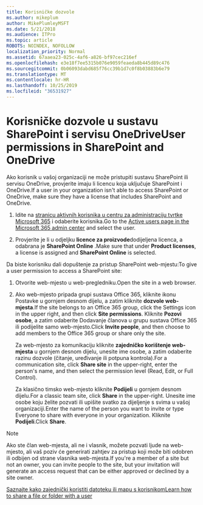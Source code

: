 ```yaml
---
title: Korisničke dozvole
ms.author: mikeplum
author: MikePlumleyMSFT
ms.date: 5/21/2018
ms.audience: ITPro
ms.topic: article
ROBOTS: NOINDEX, NOFOLLOW
localization_priority: Normal
ms.assetid: 67aaea23-025c-4af6-a826-bf97cec216ef
ms.openlocfilehash: e3e18f7ee5315b076e9059feaeda8b445d89c476
ms.sourcegitcommit: 0b06093dabd685f76cc39b1d7c0f8b03883b6e79
ms.translationtype: MT
ms.contentlocale: hr-HR
ms.lasthandoff: 10/25/2019
ms.locfileid: "36531927"
---
```

# <a name="user-permissions-in-sharepoint-and-onedrive"></a><span data-ttu-id="f9cec-102">Korisničke dozvole u sustavu SharePoint i servisu OneDrive</span><span class="sxs-lookup"><span data-stu-id="f9cec-102">User permissions in SharePoint and OneDrive</span></span>

<span data-ttu-id="f9cec-103">Ako korisnik u vašoj organizaciji ne može pristupiti sustavu SharePoint ili servisu OneDrive, provjerite imaju li licencu koja uključuje SharePoint i OneDrive.</span><span class="sxs-lookup"><span data-stu-id="f9cec-103">If a user in your organization isn't able to access SharePoint or OneDrive, make sure they have a license that includes SharePoint and OneDrive.</span></span> 
  
1. <span data-ttu-id="f9cec-104">Idite na [stranicu aktivnih korisnika u centru za administraciju tvrtke Microsoft 365](https://portal.office.com/adminportal/home#/users) i odaberite korisnika.</span><span class="sxs-lookup"><span data-stu-id="f9cec-104">Go to the [Active users page in the Microsoft 365 admin center](https://portal.office.com/adminportal/home#/users) and select the user.</span></span> 
    
2. <span data-ttu-id="f9cec-105">Provjerite je li u odjeljku **licence za proizvode**dodijeljena licenca, a odabrana je **SharePoint Online** .</span><span class="sxs-lookup"><span data-stu-id="f9cec-105">Make sure that under **Product licenses**, a license is assigned and **SharePoint Online** is selected.</span></span> 
    
 <span data-ttu-id="f9cec-106">Da biste korisniku dali dopuštenje za pristup SharePoint web-mjestu:</span><span class="sxs-lookup"><span data-stu-id="f9cec-106">To give a user permission to access a SharePoint site:</span></span> 
  
1. <span data-ttu-id="f9cec-107">Otvorite web-mjesto u web-pregledniku.</span><span class="sxs-lookup"><span data-stu-id="f9cec-107">Open the site in a web browser.</span></span>
    
2. <span data-ttu-id="f9cec-108">Ako web-mjesto pripada grupi sustava Office 365, kliknite ikonu Postavke u gornjem desnom dijelu, a zatim kliknite **dozvole web-mjesta**.</span><span class="sxs-lookup"><span data-stu-id="f9cec-108">If the site belongs to an Office 365 group, click the Settings icon in the upper right, and then click **Site permissions**.</span></span> <span data-ttu-id="f9cec-109">Kliknite **Pozovi osobe**, a zatim odaberite Dodavanje članova u grupu sustava Office 365 ili podijelite samo web-mjesto.</span><span class="sxs-lookup"><span data-stu-id="f9cec-109">Click **Invite people**, and then choose to add members to the Office 365 group or share only the site.</span></span> 
    
    <span data-ttu-id="f9cec-110">Za web-mjesto za komunikaciju kliknite **zajedničko korištenje web-mjesta** u gornjem desnom dijelu, unesite ime osobe, a zatim odaberite razinu dozvole (čitanje, uređivanje ili potpuna kontrola).</span><span class="sxs-lookup"><span data-stu-id="f9cec-110">For a communication site, click **Share site** in the upper-right, enter the person's name, and then select the permission level (Read, Edit, or Full Control).</span></span> 
    
    <span data-ttu-id="f9cec-111">Za klasično timsko web-mjesto kliknite **Podijeli** u gornjem desnom dijelu.</span><span class="sxs-lookup"><span data-stu-id="f9cec-111">For a classic team site, click **Share** in the upper-right.</span></span> <span data-ttu-id="f9cec-112">Unesite ime osobe koju želite pozvati ili upišite svatko za dijeljenje s svima u vašoj organizaciji.</span><span class="sxs-lookup"><span data-stu-id="f9cec-112">Enter the name of the person you want to invite or type Everyone to share with everyone in your organization.</span></span> <span data-ttu-id="f9cec-113">Kliknite **Podijeli**.</span><span class="sxs-lookup"><span data-stu-id="f9cec-113">Click **Share**.</span></span>
    
> [!NOTE]
> <span data-ttu-id="f9cec-114">Ako ste član web-mjesta, ali ne i vlasnik, možete pozvati ljude na web-mjesto, ali vaš poziv će generirati zahtjev za pristup koji može biti odobren ili odbijen od strane vlasnika web-mjesta.</span><span class="sxs-lookup"><span data-stu-id="f9cec-114">If you're a member of a site but not an owner, you can invite people to the site, but your invitation will generate an access request that can be either approved or declined by a site owner.</span></span> 
  
[<span data-ttu-id="f9cec-115">Saznajte kako zajednički koristiti datoteku ili mapu s korisnikom</span><span class="sxs-lookup"><span data-stu-id="f9cec-115">Learn how to share a file or folder with a user</span></span>](https://go.microsoft.com/fwlink/?linkid=533408)
  

